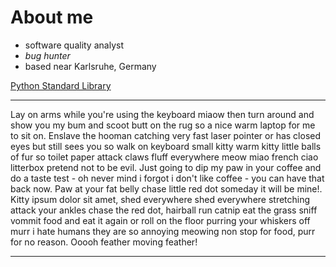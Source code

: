 # About me
+ software quality analyst
+ *bug hunter*
+ based near Karlsruhe, Germany

[Python Standard Library](https://docs.python.org/3/library/index.html#library-index)

---

Lay on arms while you're using the keyboard miaow then turn around and show you my bum and scoot butt on the rug so a nice warm laptop for me to sit on. Enslave the hooman catching very fast laser pointer or has closed eyes but still sees you so walk on keyboard small kitty warm kitty little balls of fur so toilet paper attack claws fluff everywhere meow miao french ciao litterbox pretend not to be evil. Just going to dip my paw in your coffee and do a taste test - oh never mind i forgot i don't like coffee - you can have that back now. Paw at your fat belly chase little red dot someday it will be mine!. Kitty ipsum dolor sit amet, shed everywhere shed everywhere stretching attack your ankles chase the red dot, hairball run catnip eat the grass sniff vommit food and eat it again or roll on the floor purring your whiskers off murr i hate humans they are so annoying meowing non stop for food, purr for no reason. Ooooh feather moving feather! 

---

